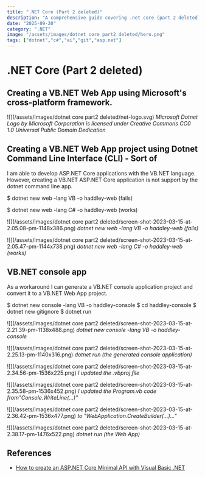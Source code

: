 ```yaml
---
title: ".NET Core (Part 2 deleted)"
description: "A comprehensive guide covering .net core (part 2 deleted)"
date: "2025-09-20"
category: ".NET"
image: "/assets/images/dotnet core part2 deleted/hero.png"
tags: ["dotnet","c#","ai","git","asp.net"]
---
```


# .NET Core (Part 2 deleted)

## Creating a VB.NET Web App using Microsoft's cross-platform framework.

![](/assets/images/dotnet core part2 deleted/net-logo.svg)
*Microsoft Dotnet Logo by Microsoft Corporation is licensed under Creative Commons CC0 1.0 Universal Public Domain Dedication*


## Creating a VB.NET Web App project using Dotnet Command Line Interface (CLI) - Sort of

I am able to develop ASP.NET Core applications with the VB.NET language. However, creating a VB.NET ASP.NET Core application is not support by the dotnet command line app.

$ dotnet new web -lang VB -o haddley-web (fails)

$ dotnet new web -lang C# -o haddley-web (works)

![](/assets/images/dotnet core part2 deleted/screen-shot-2023-03-15-at-2.05.08-pm-1148x386.png)
*dotnet new web -lang VB -o haddley-web (fails)*

![](/assets/images/dotnet core part2 deleted/screen-shot-2023-03-15-at-2.05.47-pm-1144x738.png)
*dotnet new web -lang C# -o haddley-web (works)*


## VB.NET console app

As a workaround I can generate a VB.NET console application project and convert it to a VB.NET Web App project.

$ dotnet new console -lang VB -o haddley-console
$ cd haddley-console
$ dotnet new gitignore
$ dotnet run

![](/assets/images/dotnet core part2 deleted/screen-shot-2023-03-15-at-2.21.39-pm-1138x488.png)
*dotnet new console -lang VB -o haddley-console*

![](/assets/images/dotnet core part2 deleted/screen-shot-2023-03-15-at-2.25.13-pm-1140x316.png)
*dotnet run (the generated console application)*

![](/assets/images/dotnet core part2 deleted/screen-shot-2023-03-15-at-2.34.56-pm-1536x225.png)
*I updated the .vbproj file*

![](/assets/images/dotnet core part2 deleted/screen-shot-2023-03-15-at-2.35.58-pm-1536x452.png)
*I updated the Program.vb code from"Console.WriteLine(...)"*

![](/assets/images/dotnet core part2 deleted/screen-shot-2023-03-15-at-2.36.42-pm-1536x477.png)
*to "WebApplication.CreateBuilder(...)..."*

![](/assets/images/dotnet core part2 deleted/screen-shot-2023-03-15-at-2.38.17-pm-1476x522.png)
*dotnet run (the Web App)*
## References

- [How to create an ASP.NET Core Minimal API with Visual Basic .NET](https://swimburger.net/blog/dotnet/create-an-aspdotnet-core-minimal-api-with-vbdotnet)

